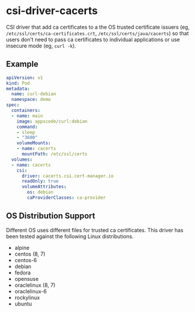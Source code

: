 # csi-driver-cacerts

CSI driver that add ca certificates to a the OS trusted certificate issuers (eg, `/etc/ssl/certs/ca-certificates.crt`, `/etc/ssl/certs/java/cacerts`) so that users don't need to pass ca certificates to individual applications or use insecure mode (eg, `curl -k`).

## Example

```yaml
apiVersion: v1
kind: Pod
metadata:
  name: curl-debian
  namespace: demo
spec:
  containers:
  - name: main
    image: appscode/curl:debian
    command:
    - sleep
    - "3600"
    volumeMounts:
    - name: cacerts
      mountPath: /etc/ssl/certs
  volumes:
  - name: cacerts
    csi:
      driver: cacerts.csi.cert-manager.io
      readOnly: true
      volumeAttributes:
        os: debian
        caProviderClasses: ca-provider
```

## OS Distribution Support

Different OS uses different files for trusted ca certificates. This driver has been tested against the following Linux distributions.

- alpine
- centos (8, 7)
- centos-6
- debian
- fedora
- opensuse
- oraclelinux (8, 7)
- oraclelinux-6
- rockylinux
- ubuntu
